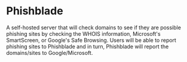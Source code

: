 # Phishblade

A self-hosted server that will check domains to see if they are possible phishing sites by checking the WHOIS information, Microsoft's SmartScreen, or Google's Safe Browsing. Users will be able to report phishing sites to Phishblade and in turn, Phishblade will report the domains/sites to Google/Microsoft.
